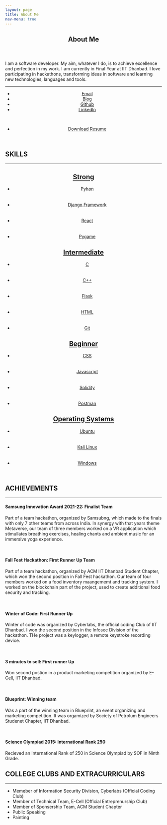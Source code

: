 ```yaml
---
layout: page
title: About Me
nav-menu: true
---
```


<!-- Main -->
<div id="main" class="alt">

<!-- One -->
<section id="one">
	<div class="inner">
		<header class="major">
			<h1>About Me</h1>
		</header>

<!-- Content -->
<p>
	I am a software developer. My aim, whatever I do, is to achieve excellence and perfection in my work. I am currently in Final Year at IIT Dhanbad. I love participating in hackathons, transforming ideas in software and learning new technologies, languages and tools.
</p>
<hr>
<center>
<ul class="icons">
	<li><a href="mailto:shirin.kaul11@gmail.com" class="icon alt fa-envelope"><span class="label">Email</span></a></li>
	<li><a href="https://hyperloop11.github.io/MyBlog/" class="icon alt fa-link"><span class="label">Blog</span></a></li>
	<li><a href="https://github.com/hyperloop11" class="icon alt fa-github"><span class="label">Github</span></a></li>
	<li><a href="https://www.linkedin.com/in/shirin-kaul-b09282190" class="icon alt fa-linkedin"><span class="label">LinkedIn</span></a></li>
</ul>
</center>
<br>
<ul class="actions">
	<center><li><a href="https://drive.google.com/file/d/1y2IJJrk4WlzBn7kH7p-yWwIxvuRvj6iR/view?usp=sharing" class="button big">Download Resume</a></li></center>
</ul>
<br>
<h2 id="content">SKILLS</h2>
<hr>
<center><h2><u>Strong</u></h2></center>
<ul class="actions">
	<center><li><a href="#" class="button special">Pyhon</a></li></center>
	<br>
	<br>
	<center><li><a href="#" class="button special">Django Framework</a></li></center>
	<br>
	<br>
	<center><li><a href="#" class="button special">React</a></li></center>
	<br>
	<br>
	<center><li><a href="#" class="button special">Pygame</a></li></center>
</ul>
<center><h2><u>Intermediate</u></h2></center>
<ul class="actions">
	<center><li><a href="#" class="button special">C</a></li></center>
	<br><br>
	<center><li><a href="#" class="button special">C++</a></li></center>
	<br><br>
	<center><li><a href="#" class="button special">Flask</a></li></center>
	<br><br>
	<center><li><a href="#" class="button special">HTML</a></li></center>
	<br><br>
	<center><li><a href="#" class="button special">Git</a></li></center>
</ul>
<center><h2><u>Beginner</u></h2></center>
<ul class="actions">
	<center><li><a href="#" class="button special">CSS</a></li></center>
	<br><br>
	<center><li><a href="#" class="button special">Javascript</a></li></center>
	<br><br>
	<center><li><a href="#" class="button special">Solidity</a></li></center>
	<br><br>
	<center><li><a href="#" class="button special">Postman</a></li></center>
</ul>
<center><h2><u>Operating Systems</u></h2></center>
<ul class="actions">
	<center><li><a href="#" class="button special">Ubuntu</a></li></center>
	<br><br>
	<center><li><a href="#" class="button special">Kali Linux</a></li></center>
	<br><br>
	<center><li><a href="#" class="button special">Windows</a></li></center>
</ul>
<br>
<h2 id="content">ACHIEVEMENTS</h2>
<hr>
		<h4>Samsung Innovation Award 2021-22: Finalist Team</h4>
<p>Part of a team hackathon, organized by Samsubng, which made to the finals with only 7 other teams from across India. In synergy with that years theme Metaverse, our team of three members worked on a VR application which stimullates breathing exercises, healing chants and ambient music for an immersive yoga experience.</p>
<br>
<h4>Fall Fest Hackathon: First Runner Up Team</h4>
<p>Part of a team hackathon, organized by ACM IIT Dhanbad Student Chapter, which won the second position in Fall Fest hackathon. Our team of four members worked on a food inventory maangememt and tracking system. I worked on the blockchain part of the project, used to create additional food security and tracking.</p>
<br>
<h4>Winter of Code: First Runner Up</h4>
<p>Winter of code was  organized by Cyberlabs, the official coding Club of IIT Dhanbad. I won the second position in the Infosec Division of the hackathon. THe project was a keylogger, a remote keystroke recording device.</p>
<br>
<h4>3 minutes to sell: First runner Up</h4>
<p>Won second postion in a product marketing competition organized by E-Cell, IIT Dhanbad.</p>
<br>
<h4>Blueprint: Winning team</h4>
<p>Was a part of the winning team in Blueprint, an event organizing and marketing competition. It was orgamized by Society of Petrolum Engineers Studenet Chapter, IIT Dhanbad.</p>
<br>
<h4>Science Olympiad 2015: International Rank 250</h4>
<p>Recieved an International Rank of 250 in Science Olympiad by SOF in Ninth Grade.</p>

<h2 id="content">COLLEGE CLUBS AND EXTRACURRICULARS</h2>
<hr>
<ul>
	<li>Memeber of Information Security Division, Cyberlabs (Official Coding Club)</li>
	<li>Member of Technical Team, E-Cell (Official Entreprenurship Club)</li>
	<li>Member of Sponsership Team, ACM Student Chapter</li>
	<li>Public Speaking</li>
	<li>Painting</li>
</ul>
